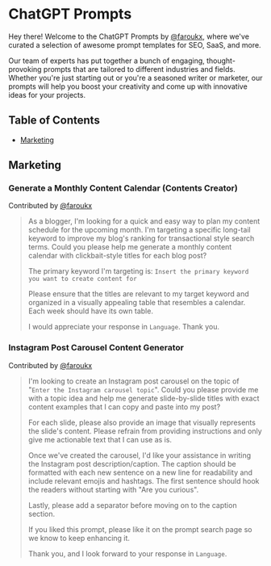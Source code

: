 # ChatGPT Prompts
Hey there! Welcome to the ChatGPT Prompts by [@faroukx](https://github.com/faroukx), where we've curated a selection of awesome prompt templates for SEO, SaaS, and more.

Our team of experts has put together a bunch of engaging, thought-provoking prompts that are tailored to different industries and fields. Whether you're just starting out or you're a seasoned writer or marketer, our prompts will help you boost your creativity and come up with innovative ideas for your projects.


## Table of Contents
- [Marketing](#Marketing)


## Marketing
### Generate a Monthly Content Calendar (Contents Creator)
Contributed by [@faroukx](https://github.com/faroukx) 
> As a blogger, I'm looking for a quick and easy way to plan my content schedule for the upcoming month. I'm targeting a specific long-tail keyword to improve my blog's ranking for transactional style search terms. Could you please help me generate a monthly content calendar with clickbait-style titles for each blog post?
> 
> The primary keyword I'm targeting is: `Insert the primary keyword you want to create content for`
> 
> Please ensure that the titles are relevant to my target keyword and organized in a visually appealing table that resembles a calendar. Each week should have its own table.
> 
> I would appreciate your response in `Language`. Thank you.

### Instagram Post Carousel Content Generator
Contributed by [@faroukx](https://github.com/faroukx) 

> I'm looking to create an Instagram post carousel on the topic of "`Enter the Instagram carousel topic`". Could you please provide me with a topic idea and help me generate slide-by-slide titles with exact content examples that I can copy and paste into my post?
> 
> For each slide, please also provide an image that visually represents the slide's content. Please refrain from providing instructions and only give me actionable text that I can use as is.
> 
> Once we've created the carousel, I'd like your assistance in writing the Instagram post description/caption. The caption should be formatted with each new sentence on a new line for readability and include relevant emojis and hashtags. The first sentence should hook the readers without starting with "Are you curious".
> 
> Lastly, please add a separator before moving on to the caption section.
> 
> If you liked this prompt, please like it on the prompt search page so we know to keep enhancing it.
> 
> Thank you, and I look forward to your response in `Language`.
